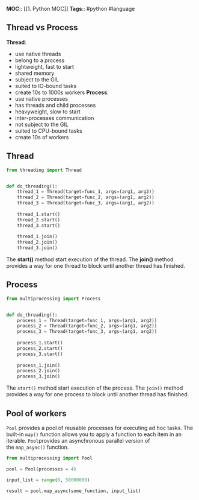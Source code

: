 **MOC**:: [[1. Python MOC]]
**Tags**:: #python #language
## Thread vs Process
**Thread**:
- use native threads
- belong to a process
- lightweight, fast to start
- shared memory
- subject to the GIL
- suited to IO-bound tasks
- create 10s to 1000s workers
**Process**:
- use native processes
- has threads and child processes
- heavyweight, slow to start
- inter-processes communication
- not subject to the GIL
- suited to CPU-bound tasks
- create 10s of workers

## Thread
```python
from threading import Thread


def do_threading():
	thread_1 = Thread(target=func_1, args=(arg1, arg2))
	thread_2 = Thread(target=func_2, args=(arg1, arg2))
	thread_3 = Thread(target=func_3, args=(arg1, arg2))
	
	thread_1.start()
	thread_2.start()
	thread_3.start()
	
	thread_1.join()
	thread_2.join()
	thread_3.join()
```
The **start()** method start execution of the thread.
The **join()** method provides a way for one thread to block until another thread has finished.

## Process
```python
from multiprocessing import Process


def do_threading():
	process_1 = Thread(target=func_1, args=(arg1, arg2))
	process_2 = Thread(target=func_2, args=(arg1, arg2))
	process_3 = Thread(target=func_3, args=(arg1, arg2))
	
	process_1.start()
	process_2.start()
	process_3.start()
	
	process_1.join()
	process_2.join()
	process_3.join()
```
The `start()` method start execution of the process.
The `join()` method provides a way for one process to block until another thread has finished.

## Pool of workers
`Pool` provides a pool of reusable processes for executing ad hoc tasks.
The built-in `map()` function allows you to apply a function to each item in an iterable.
`Pool`provides an asynchronous parallel version of the `map_async()` function.
```python
from multiprocessing import Pool

pool = Pool(processes = 4)

input_list = range(0, 50000000)

result = pool.map_async(some_function, input_list)
```
